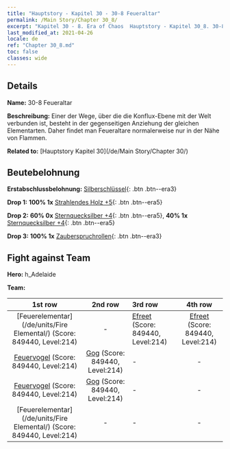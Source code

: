 ```yaml
---
title: "Hauptstory - Kapitel 30 - 30-8 Feueraltar"
permalink: /Main Story/Chapter 30_8/
excerpt: "Kapitel 30 - 8. Era of Chaos  Hauptstory - Kapitel 30_8. 30-8 Feueraltar"
last_modified_at: 2021-04-26
locale: de
ref: "Chapter 30_8.md"
toc: false
classes: wide
---
```


## Details

 **Name:** 30-8 Feueraltar

 **Beschreibung:** Einer der Wege, über die die Konflux-Ebene mit der Welt verbunden ist, besteht in der gegenseitigen Anziehung der gleichen Elementarten. Daher findet man Feueraltare normalerweise nur in der Nähe von Flammen.

 **Related to:** [Hauptstory Kapitel 30](/de/Main Story/Chapter 30/)

## Beutebelohnung

 **Erstabschlussbelohnung:** [Silberschlüssel](/ItemsDE/con_693/){: .btn .btn--era3}

 **Drop 1:** **100% 1x** [Strahlendes Holz +5](/ItemsDE/mat_97/){: .btn .btn--era5}

 **Drop 2:** **60% 0x** [Sternquecksilber +4](/ItemsDE/mat_91/){: .btn .btn--era5}, **40% 1x** [Sternquecksilber +4](/ItemsDE/mat_91/){: .btn .btn--era5}

 **Drop 3:** **100% 1x** [Zauberspruchrollen](/ItemsDE/con_694/){: .btn .btn--era3}


## Fight against Team
 **Hero:** h_Adelaide

 **Team:**


  | 1st row | 2nd row | 3rd row | 4th row |
  |:----:|:----:|:----|:----:|
  | [Feuerelementar](/de/units/Fire Elemental/) (Score: 849440, Level:214)  | - | [Efreet](/de/units/Efreeti/) (Score: 849440, Level:214)  | [Efreet](/de/units/Efreeti/) (Score: 849440, Level:214)  |
  | [Feuervogel](/de/units/Firebird/) (Score: 849440, Level:214)  | [Gog](/de/units/Gog/) (Score: 849440, Level:214)  | - | - |
  | [Feuervogel](/de/units/Firebird/) (Score: 849440, Level:214)  | [Gog](/de/units/Gog/) (Score: 849440, Level:214)  | - | - |
  | [Feuerelementar](/de/units/Fire Elemental/) (Score: 849440, Level:214)  | - | - | - |


